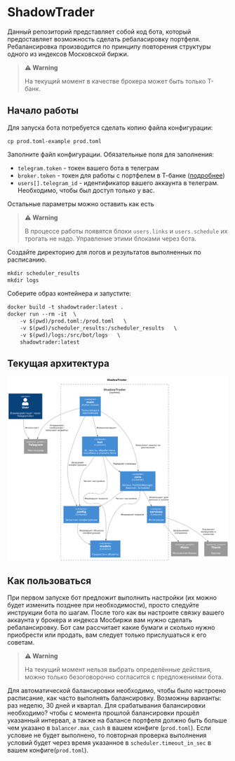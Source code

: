 # ShadowTrader

Данный репозиторий представляет собой код бота, который предоставляет возможность сделать ребаласировку портфеля. 
Ребалансировка производится по принципу повторения структуры одного из индексов Московской биржи.

> **⚠️ Warning**
> 
> На текущий момент в качестве брокера может быть только Т-банк.

## Начало работы
Для запуска бота потребуется сделать копию файла конфигурации:
```commandline
cp prod.toml-example prod.toml
```
Заполните файл конфигурации. Обязательные поля для заполнения:
* `telegram.token` - токен вашего бота в телеграм
* `broker.token` - токен для работы с портфелем в Т-банке 
([подробнее](https://developer.tbank.ru/invest/intro/intro/token]))
* `users[].telegram_id` - идентификатор вашего аккаунта в телеграм. Необходимо, чтобы был доступ только у вас.

Остальные параметры можно оставить как есть
> **⚠️ Warning**
> 
> В процессе работы появятся блоки `users.links` и `users.schedule` их трогать не надо. Управление этими блоками через 
> бота.

Создайте директорию для логов и результатов выполненных по расписанию.
```commandline
mkdir scheduler_results
mkdir logs
```
Соберите образ контейнера и запустите:
```commandline
docker build -t shadowtrader:latest .
docker run --rm -it  \
    -v $(pwd)/prod.toml:/prod.toml   \
    -v $(pwd)/scheduler_results:/scheduler_results   \
    -v $(pwd)/logs:/src/bot/logs   \
    shadowtrader:latest
```

## Текущая архитектура

![Architecture](docs/imgs/architecture.png)

## Как пользоваться

При первом запуске бот предложит выполнить настройки (их можно будет изменить позднее при необходимости), просто 
следуйте инструкции бота по шагам. После того как вы настроите связку вашего аккаунта у брокера и индекса Мосбиржи вам
нужно сделать ребалансировку. Бот сам рассчитает какие бумаги и сколько нужно приобрести или продать, вам следует только
прислушаться к его советам.

> **⚠️ Warning**
> 
> На текущий момент нельзя выбрать определённые действия, можно только безоговорочно согласится с предложениями бота. 

Для автоматической балансировки необходимо, чтобы было настроено расписание, как часто выполнять балансировку. Возможны 
варианты: раз неделю, 30 дней и квартал. Для срабатывания балансировки необходимо? чтобы с момента прошлой балансировки
прошёл указанный интервал, а также на балансе портфеля должно быть больше чем указано в `balancer.max_cash` в вашем 
конфиге (`prod.toml`). Если условие не будет выполнено, то повторная проверка выполнения условий будет через время
указанное в `scheduler.timeout_in_sec` в вашем конфиге(`prod.toml`). 